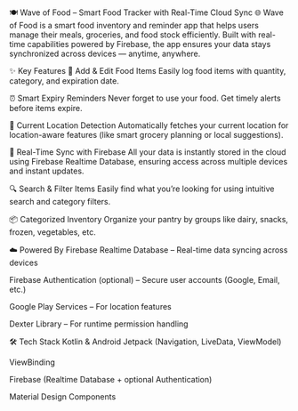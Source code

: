 🍽️ Wave of Food – Smart Food Tracker with Real-Time Cloud Sync 🌐
Wave of Food is a smart food inventory and reminder app that helps users manage their meals, groceries, and food stock efficiently. Built with real-time capabilities powered by Firebase, the app ensures your data stays synchronized across devices — anytime, anywhere.

✨ Key Features
📝 Add & Edit Food Items
Easily log food items with quantity, category, and expiration date.

⏰ Smart Expiry Reminders
Never forget to use your food. Get timely alerts before items expire.

📍 Current Location Detection
Automatically fetches your current location for location-aware features (like smart grocery planning or local suggestions).

🔄 Real-Time Sync with Firebase
All your data is instantly stored in the cloud using Firebase Realtime Database, ensuring access across multiple devices and instant updates.

🔍 Search & Filter Items
Easily find what you’re looking for using intuitive search and category filters.

📦 Categorized Inventory
Organize your pantry by groups like dairy, snacks, frozen, vegetables, etc.

☁️ Powered By
Firebase Realtime Database – Real-time data syncing across devices

Firebase Authentication (optional) – Secure user accounts (Google, Email, etc.)

Google Play Services – For location features

Dexter Library – For runtime permission handling

🛠️ Tech Stack
Kotlin & Android Jetpack (Navigation, LiveData, ViewModel)

ViewBinding

Firebase (Realtime Database + optional Authentication)

Material Design Components
